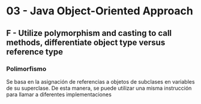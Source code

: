 # 03 - Java Object-Oriented Approach
## F - Utilize polymorphism and casting to call methods, differentiate object type versus reference type

### Polimorfismo
Se basa en la asignación de referencias a objetos de subclases en variables de su superclase.
De esta manera, se puede utilizar una misma instrucción para llamar a diferentes implementaciones

